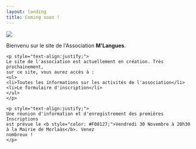 ```yaml
---
layout: landing
title: Coming soon !
---
```



<div class="col-md-4">
    <img class="img-responsive" src="assests/logo_h.png" />
</div>
<div class="col-md-8">
    <p style="text-align:justify;">
    Bienvenu sur le site de l'Association <b>M'Langues</b>.
    </p>

    <p style="text-align:justify;">
    Le site de l'association est actuellement en création. Très prochainement,
    sur ce site, vous aurez accès à :
    <ul>
    <li>Toutes les informations sur les activités de l'association</li>
    <li>Le formulaire d'inscription</li>
    </ul>
    </p>

    <p style="text-align:justify;">
    Une réunion d'information et d'enregistrement des premières Inscriptions
    est prévue le <b style="color: #F08127;">Vendredi 30 Novembre à 20h30 à la Mairie de Morlaàs</b>. Venez
    nombreux !
    </p>
</div>
